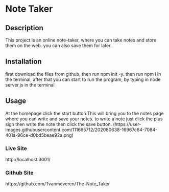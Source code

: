 # Note Taker

<h2>Description</h2>
This project is an online note-taker, where you can take notes and store them on the web. you can also save them for later.

<h2>Installation</h2>
first download the files from github, then run npm init -y. then run npm i in the terminal, after that you can start to run the program, by typing in node server.js in the terminal
<h2>Usage</h2>
At the homepage click the start button.This will bring you to the notes page where you can write and save your notes. to write a note just click the plus sign then write the note then click the save button.
(https://user-images.githubusercontent.com/111665712/202080638-16967c64-7084-401a-96ce-d0bd5beae92a.png)


<h3>Live Site</h3>
http://localhost:3001/
<h3>Github Site</h3>
https://github.com/Tvanmeveren/The-Note_Taker
